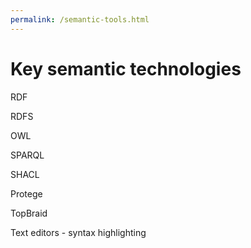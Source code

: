 ```yaml
---
permalink: /semantic-tools.html
---
```


# Key semantic technologies

RDF

RDFS

OWL

SPARQL

SHACL

Protege

TopBraid

Text editors - syntax highlighting